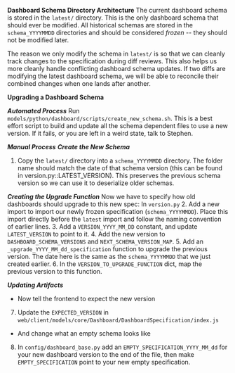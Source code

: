 **Dashboard Schema Directory Architecture**
The current dashboard schema is stored in the `latest/` directory. This is the only dashboard schema that should ever be modified. All historical schemas are stored in the `schema_YYYYMMDD` directories and should be considered *frozen* -- they should not be modified later.

The reason we only modify the schema in `latest/` is so that we can cleanly track changes to the specification during diff reviews. This also helps us more cleanly handle conflicting dashboard schema updates. If two diffs are modifying the latest dashboard schema, we will be able to reconcile their combined changes when one lands after another.

**Upgrading a Dashboard Schema**

***Automated Process***
Run `models/python/dashboard/scripts/create_new_schema.sh`. This is a best effort script to build and update all the schema dependent files to use a new version. If it fails, or you are left in a weird state, talk to Stephen.

***Manual Process***
***Create the New Schema***
1. Copy the `latest/` directory into a `schema_YYYYMMDD` directory. The folder name should match the date of that schema version (this can be found in version.py::LATEST_VERSION). This preserves the previous schema version so we can use it to deserialize older schemas.

***Creating the Upgrade Function***
Now we have to specify how old dashboards should upgrade to this new spec:
In `version.py`
2. Add a new import to import our newly frozen specification (`schema_YYYYMMDD`). Place this import directly before the `latest` import and follow the naming convention of earlier lines.
3. Add a `VERSION_YYYY_MM_DD` constant, and update `LATEST_VERSION` to point to it.
4. Add the new version to `DASHBOARD_SCHEMA_VERSIONS` and `NEXT_SCHEMA_VERSION_MAP`.
5. Add an `_upgrade_YYYY_MM_dd_specification` function to upgrade the previous version. The date here is the same as the `schema_YYYYMMDD` that we just created earlier.
6. In the `VERSION_TO_UPGRADE_FUNCTION` dict, map the previous version to this function.

***Updating Artifacts***
- Now tell the frontend to expect the new version

7. Update the `EXPECTED_VERSION` in `web/client/models/core/Dashboard/DashboardSpecification/index.js`

- And change what an empty schema looks like
8. In `config/dashboard_base.py` add an `EMPTY_SPECIFICATION_YYYY_MM_dd` for your new dashboard version to the end of the file, then make `EMPTY_SPECIFICATION` point to your new empty specification.
